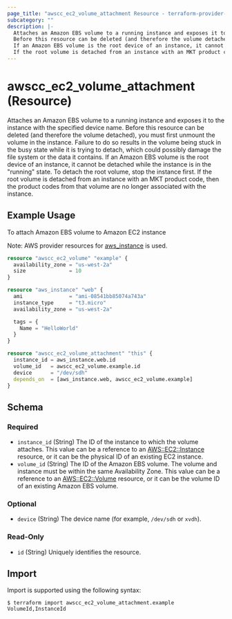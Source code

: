 ```yaml
---
page_title: "awscc_ec2_volume_attachment Resource - terraform-provider-awscc"
subcategory: ""
description: |-
  Attaches an Amazon EBS volume to a running instance and exposes it to the instance with the specified device name.
  Before this resource can be deleted (and therefore the volume detached), you must first unmount the volume in the instance. Failure to do so results in the volume being stuck in the busy state while it is trying to detach, which could possibly damage the file system or the data it contains.
  If an Amazon EBS volume is the root device of an instance, it cannot be detached while the instance is in the "running" state. To detach the root volume, stop the instance first.
  If the root volume is detached from an instance with an MKT product code, then the product codes from that volume are no longer associated with the instance.
---
```


# awscc_ec2_volume_attachment (Resource)

Attaches an Amazon EBS volume to a running instance and exposes it to the instance with the specified device name.
 Before this resource can be deleted (and therefore the volume detached), you must first unmount the volume in the instance. Failure to do so results in the volume being stuck in the busy state while it is trying to detach, which could possibly damage the file system or the data it contains.
 If an Amazon EBS volume is the root device of an instance, it cannot be detached while the instance is in the "running" state. To detach the root volume, stop the instance first.
 If the root volume is detached from an instance with an MKT product code, then the product codes from that volume are no longer associated with the instance.

## Example Usage

To attach Amazon EBS volume to Amazon EC2 instance

Note: AWS provider resources for [aws_instance](https://registry.terraform.io/providers/hashicorp/aws/latest/docs/resources/instance) is used.
```terraform
resource "awscc_ec2_volume" "example" {
  availability_zone = "us-west-2a"
  size              = 10
}

resource "aws_instance" "web" {
  ami               = "ami-08541bb85074a743a"
  instance_type     = "t3.micro"
  availability_zone = "us-west-2a"

  tags = {
    Name = "HelloWorld"
  }
}

resource "awscc_ec2_volume_attachment" "this" {
  instance_id = aws_instance.web.id
  volume_id   = awscc_ec2_volume.example.id
  device      = "/dev/sdh"
  depends_on  = [aws_instance.web, awscc_ec2_volume.example]
}
```

<!-- schema generated by tfplugindocs -->
## Schema

### Required

- `instance_id` (String) The ID of the instance to which the volume attaches. This value can be a reference to an [AWS::EC2::Instance](https://docs.aws.amazon.com/AWSCloudFormation/latest/UserGuide/aws-properties-ec2-instance.html) resource, or it can be the physical ID of an existing EC2 instance.
- `volume_id` (String) The ID of the Amazon EBS volume. The volume and instance must be within the same Availability Zone. This value can be a reference to an [AWS::EC2::Volume](https://docs.aws.amazon.com/AWSCloudFormation/latest/UserGuide/aws-properties-ec2-ebs-volume.html) resource, or it can be the volume ID of an existing Amazon EBS volume.

### Optional

- `device` (String) The device name (for example, ``/dev/sdh`` or ``xvdh``).

### Read-Only

- `id` (String) Uniquely identifies the resource.

## Import

Import is supported using the following syntax:

```shell
$ terraform import awscc_ec2_volume_attachment.example VolumeId,InstanceId
```